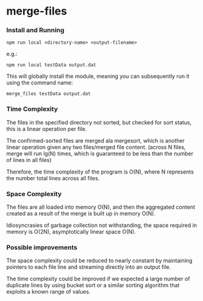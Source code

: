 # merge-files

### Install and Running

`npm run local <directory-name> <output-filename>`

e.g.:

`npm run local testData output.dat`

This will globally install the module, meaning you can subsequently run it using the command name:

`merge_files testData output.dat`

### Time Complexity

The files in the specified directory not sorted, but checked for sort status, this is a linear operation per file.

The confirmed-sorted files are merged ala mergesort, which is another linear operation given any two files/merged file content. (across N files, merge will run lg(N) times, which is guaranteed to be less than the number of lines in all files)

Therefore, the time complexity of the program is O(N), where N represents the number total lines across all files.

### Space Complexity

The files are all loaded into memory O(N), and then the aggregated content created as a result of the merge is built up in memory O(N).

Idiosyncrasies of garbage collection not withstanding, the space required in memory is O(2N), asymptotically linear space O(N).

### Possible improvements

The space complexity could be reduced to nearly constant by maintaining pointers to each file line and streaming directly into an output file.

The time complexity could be improved if we expected a large number of duplicate lines by using bucket sort or a similar sorting algorithm that exploits a known range of values.
